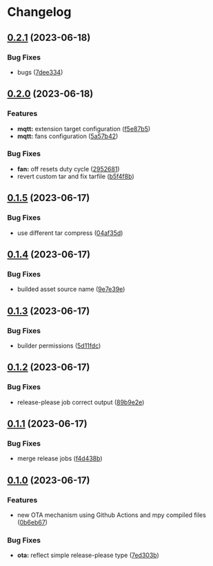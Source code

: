 # Changelog

## [0.2.1](https://github.com/AuHau/projector-cabinet/compare/v0.2.0...v0.2.1) (2023-06-18)


### Bug Fixes

* bugs ([7dee334](https://github.com/AuHau/projector-cabinet/commit/7dee334d7eafd5650619703c98dbe3d5649d6b00))

## [0.2.0](https://github.com/AuHau/projector-cabinet/compare/v0.1.5...v0.2.0) (2023-06-18)


### Features

* **mqtt:** extension target configuration ([f5e87b5](https://github.com/AuHau/projector-cabinet/commit/f5e87b5617057703612a36bc812b0418c790dd0a))
* **mqtt:** fans configuration ([5a57b42](https://github.com/AuHau/projector-cabinet/commit/5a57b42f79fea2eea04af359a79ac7d08bdff45d))


### Bug Fixes

* **fan:** off resets duty cycle ([2952681](https://github.com/AuHau/projector-cabinet/commit/2952681409744ba1f1e988e2f01610850ec01ed6))
* revert custom tar and fix tarfile ([b5f4f8b](https://github.com/AuHau/projector-cabinet/commit/b5f4f8b6b115490de6233753be86939c8b0f6fb9))

## [0.1.5](https://github.com/AuHau/projector-cabinet/compare/v0.1.4...v0.1.5) (2023-06-17)


### Bug Fixes

* use different tar compress ([04af35d](https://github.com/AuHau/projector-cabinet/commit/04af35d7a5fc833fdee7b87c0004e570961c3dae))

## [0.1.4](https://github.com/AuHau/projector-cabinet/compare/v0.1.3...v0.1.4) (2023-06-17)


### Bug Fixes

* builded asset source name ([9e7e39e](https://github.com/AuHau/projector-cabinet/commit/9e7e39e49075fb527f5c02b765ce32e60e14f1e8))

## [0.1.3](https://github.com/AuHau/projector-cabinet/compare/v0.1.2...v0.1.3) (2023-06-17)


### Bug Fixes

* builder permissions ([5d11fdc](https://github.com/AuHau/projector-cabinet/commit/5d11fdcc5532be678156ee59be545ae5d648aa9c))

## [0.1.2](https://github.com/AuHau/projector-cabinet/compare/v0.1.1...v0.1.2) (2023-06-17)


### Bug Fixes

* release-please job correct output ([89b9e2e](https://github.com/AuHau/projector-cabinet/commit/89b9e2ed5f7dbc23f5f9cd29d80a6c668b998d48))

## [0.1.1](https://github.com/AuHau/projector-cabinet/compare/v0.1.0...v0.1.1) (2023-06-17)


### Bug Fixes

* merge release jobs ([f4d438b](https://github.com/AuHau/projector-cabinet/commit/f4d438b765b90e49bc31064a78cd9a800a9f87ea))

## [0.1.0](https://github.com/AuHau/projector-cabinet/compare/0.0.1...v0.1.0) (2023-06-17)


### Features

* new OTA mechanism using Github Actions and mpy compiled files ([0b6eb67](https://github.com/AuHau/projector-cabinet/commit/0b6eb67a0d31dac301785eebe84bdcc270f8f68a))


### Bug Fixes

* **ota:** reflect simple release-please type ([7ed303b](https://github.com/AuHau/projector-cabinet/commit/7ed303bbfbd83803e60e727c8198f8a25b256d00))
